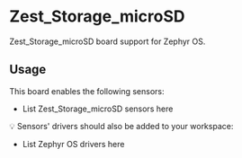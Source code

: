 # Zest_Storage_microSD

Zest_Storage_microSD board support for Zephyr OS.

## Usage
This board enables the following sensors:
- List Zest_Storage_microSD sensors here

:bulb: Sensors' drivers should also be added to your workspace:
- List Zephyr OS drivers here
